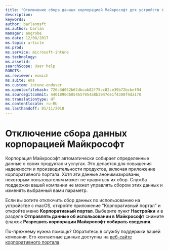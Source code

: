 ```yaml
---
title: "Отключение сбора данных корпорацией Майкрософт для устройств с macOS | Документы Майкрософт"
description: 
keywords: 
author: barlanmsft
ms.author: barlan
manager: angrobe
ms.date: 12/08/2017
ms.topic: article
ms.prod: 
ms.service: microsoft-intune
ms.technology: 
ms.assetid: 
searchScope: User help
ROBOTS: 
ms.reviewer: esmich
ms.suite: ems
ms.custom: intune-enduser
ms.openlocfilehash: 726c3d052b62dbcab82f75cc82ce39b72bcbef94
ms.sourcegitcommit: 4401890db054657954a8b3947de1f4308f4da170
ms.translationtype: HT
ms.contentlocale: ru-RU
ms.lasthandoff: 01/11/2018
---
```

# <a name="how-to-turn-off-microsoft-data-collection"></a>Отключение сбора данных корпорацией Майкрософт

Корпорация Майкрософт автоматически собирает определенные данные о своих продуктах и услугах. Это делается для повышения надежности и производительности продуктов, включая приложение корпоративного портала. Хотя эти данные анонимизированы, некоторым пользователям может не нравиться их сбор. Служба поддержки вашей компании не может управлять сбором этих данных и изменять выбранный вами параметр.

Если вы хотите отключить сбор данных по использованию на устройстве с macOS, откройте приложение "Корпоративный портал" и откройте меню **Корпоративный портал**. Выберите пункт **Настройки** и в разделе **Отправлять данные об использовании в Майкрософт** снимите флажок **Разрешить корпорации Майкрософт собирать сведения**.

По-прежнему нужна помощь? Обратитесь в службу поддержки вашей компании. Его контактные данные доступны на [веб-сайте корпоративного портала](https://portal.manage.microsoft.com#HelpDeskDialog).
